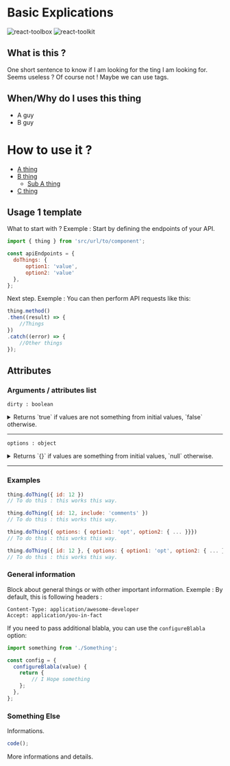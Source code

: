 # Basic Explications 
![react-toolbox](https://img.shields.io/badge/react_toolbox-v.0.7.2-brightgreen.svg)
![react-toolkit](https://img.shields.io/badge/ui_toolkit-v.0.1.6-yellow.svg)

## What is this ?

One short sentence to know if I am looking for the ting I am looking for. Seems useless ? Of course not ! 
Maybe we can use tags.

## When/Why do I uses this thing

* A guy
* B guy

# How to use it ?

* [A thing](#link-to-A)
* [B thing](#link-to-B)
  * [Sub A thing](#link-to-A-1)
* [C thing](#link-to-C)

## Usage 1 template

What to start with ? 
Exemple : Start by defining the endpoints of your API.

```js
import { thing } from 'src/url/to/component';

const apiEndpoints = {
  doThings: { 
	  option1: 'value', 
	  option2: 'value' 
  },
};
```

Next step. 
Exemple : You can then perform API requests like this:

```js
thing.method()
.then((result) => {
	//Things
})
.catch((error) => {
	//Other things
});
```

## Attributes

### Arguments / attributes list

`dirty : boolean`
<details>
<summary>Returns `true` if values are not something from initial values, `false` otherwise.</summary>
<br>
Est sequi tegenda excusatione ire modo curae sequi est est consensio consensio ut aliquando amicitiae est vel bellum sit futurum futura sequi futurum est vel.
</details>

---

`options : object`

<details>
<summary>Returns `{}` if values are something from initial values, `null` otherwise.</summary>
<br>
De te esse Epicuri video ita instructior probo quas aut De artibus vellem De deterruisset doctrinis tenent cetero cetero probo vellem inquam est deterruisset qui.
</details>

---

### Examples

```js
thing.doThing({ id: 12 })
// To do this : this works this way.

thing.doThing({ id: 12, include: 'comments' })
// To do this : this works this way.

thing.doThing({ options: { option1: 'opt', option2: { ... }}})
// To do this : this works this way.

thing.doThing({ id: 12 }, { options: { option1: 'opt', option2: { ... }}})
// To do this : this works this way.
```

### General information

Block about general things or with other important information.
Exemple : By default, this is following headers :

```
Content-Type: application/awesome-developer
Accept: application/you-in-fact
```

If you need to pass additional blabla, you can use the `configureBlabla` option:

```js
import something from './Something';

const config = {
  configureBlabla(value) {
    return {
	    // I Hope something
    };
  },
};
```

### Something Else

Informations.

```js
code();
```
More informations and details.
